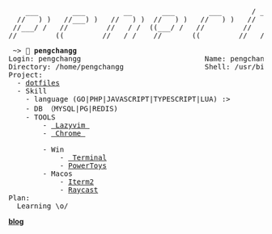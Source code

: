 <pre>
    ___        ___         __       ___        ___       / __        ___         __       ___
  //   ) )   //___) )   //   ) )  //   ) )   //   ) )   //   ) )   //   ) )   //   ) )  //   ) )
 //___/ /   //         //   / /  ((___/ /   //         //   / /   //   / /   //   / /  ((___/ /
//         ((____     //   / /    //__     ((____     //   / /   ((___( (   //   / /    //__
</pre>


<pre>
 ~> <strong>🤌 pengchangg</strong>
Login: pengchangg                             Name: pengchangg
Directory: /home/pengchangg                   Shell: /usr/bin/zsh
Project:
  - <a href="https://github.com/pengchangg/dotfiles">dotfiles</a>
  - Skill 
    - language (GO|PHP|JAVASCRIPT|TYPESCRIPT|LUA) :>
    - DB （MYSQL|PG|REDIS)
    - TOOLS 
        - <a href="https://www.lazyvim.org/"> Lazyvim </a>
        - <a href="https://www.google.com/chrome"> Chrome </a>

        - Win
            - <a href="https://learn.microsoft.com/zh-cn/windows/terminal/install"> Terminal</a>
            - <a href="https://https://github.com/microsoft/PowerToys">PowerToys</a>
        - Macos
            - <a href="https://iterm2.com/">Iterm2</a>
            - <a href="https://www.raycast.com/">Raycast</a>
Plan:
  Learning \o/
</pre>

[**blog**](https://moxao.cn/)
